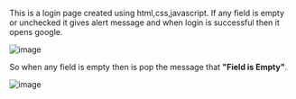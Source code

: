 This is a login page created using html,css,javascript.
If any field is empty or unchecked it gives alert message and when login is successful then it opens google.

![image](https://user-images.githubusercontent.com/89697445/218846477-ce48c4fd-d972-4c22-a611-b9694f22b3f6.png)

So when any field is empty then is pop the message that **"Field is Empty"**.

![image](https://user-images.githubusercontent.com/89697445/218846693-3ae89b79-7456-4728-8e38-0eb91462702b.png)

